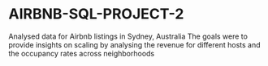 # AIRBNB-SQL-PROJECT-2
Analysed data for Airbnb listings in Sydney, Australia
The goals were to provide insights on scaling by analysing the revenue for different hosts and the occupancy rates across neighborhoods
